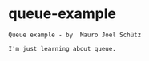 # queue-example

    Queue example - by  Mauro Joel Schütz
    
    I'm just learning about queue.
    
